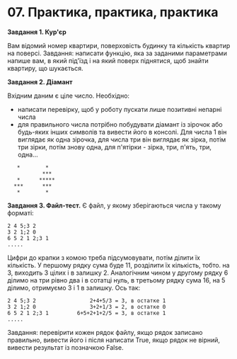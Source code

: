 # 07. Практика, практика, практика

**Завдання 1. Кур'єр**

Вам відомий номер квартири, поверховість будинку та кількість квартир на поверсі. Завдання: написати функцію, яка за заданими параметрами напише вам, в який під'їзд і на який поверх піднятися, щоб знайти квартиру, що шукається.

**Завдання 2. Діамант**

Вхідним даним є ціле число. Необхідно:

- написати перевірку, щоб у роботу пускати лише позитивні непарні числа
- для правильного числа потрібно побудувати діамант із зірочок або будь-яких інших символів та вивести його в консолі. Для числа 1 він виглядає як одна зірочка, для числа три він виглядає як зірка, потім три зірки, потім знову одна, для п'ятірки - зірка, три, п'ять, три, одна...

```
   *        *
           ***
   *      *****
  ***      ***
   *        *
```

**Завдання 3. Файл-тест.** Є файл, у якому зберігаються числа у такому форматі:

```
2 4 5;3 2
3 2 1;2 0
6 5 2 1 2;3 1
.....
```
Цифри до крапки з комою треба підсумовувати, потім ділити їх кількість. У першому рядку сума буде 11, розділити їх кількість, тобто. на 3, виходить 3 цілих і в залишку 2. Аналогічним чином у другому рядку 6 ділимо на три рівно два і в сотатці нуль, в третьому рядку сума 16, на 5 ділимо, отримуємо 3 і 1 в залишку. Ось так:
```
2 4 5;3 2                 2+4+5/3 = 3, в остатке 1
3 2 1;2 0                 3+2+1/3 = 2, в остатке 0
6 5 2 1 2;3 1         6+5+2+1+2/5 = 3, в остатке 1
.....
```

Завдання: перевірити кожен рядок файлу, якщо рядок записано правильно, вивести його і після написати True, якщо рядок не вірний, вивести результат із позначкою False.


